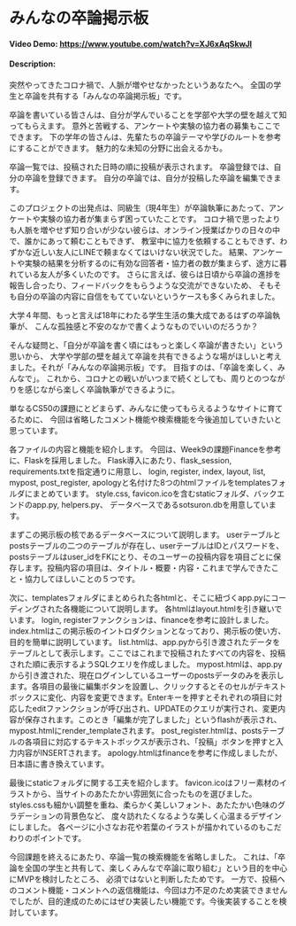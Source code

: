 # みんなの卒論掲示板
#### Video Demo:  <https://www.youtube.com/watch?v=XJ6xAqSkwJI>
#### Description:
突然やってきたコロナ禍で、人脈が増やせなかったというあなたへ。
全国の学生と卒論を共有する「みんなの卒論掲示板」です。

卒論を書いている皆さんは、自分が学んでいることを学部や大学の壁を越えて知ってもらえます。
意外と苦戦する、アンケートや実験の協力者の募集もここでできます。
下の学年の皆さんは、先輩たちの卒論テーマや学びのルートを参考にすることができます。
魅力的な未知の分野に出会えるかも。

卒論一覧では、投稿された日時の順に投稿が表示されます。
卒論登録では、自分の卒論を登録できます。
自分の卒論では、自分が投稿した卒論を編集できます。

このプロジェクトの出発点は、同級生（現4年生）が卒論執筆にあたって、アンケートや実験の協力者が集まらず困っていたことです。
コロナ禍で思ったよりも人脈を増やせず知り合いが少ない彼らは、オンライン授業ばかりの日々の中で、誰かにあって頼むこともできず、
教室中に協力を依頼することもできず、わずかな近しい友人にLINEで頼まなくてはいけない状況でした。
結果、アンケートや実験の結果を分析するのに有効な回答者・協力者の数が集まらず、途方に暮れている友人が多くいたのです。
さらに言えば、彼らは日頃から卒論の進捗を報告し合ったり、フィードバックをもらうような交流ができないため、
そもそも自分の卒論の内容に自信をもてていないというケースも多くみられました。

大学４年間、もっと言えば18年にわたる学生生活の集大成であるはずの卒論執筆が、
こんな孤独感と不安のなかで書くようなものでいいのだろうか？

そんな疑問と、「自分が卒論を書く頃にはもっと楽しく卒論が書きたい」という思いから、
大学や学部の壁を越えて卒論を共有できるような場がほしいと考えました。それが「みんなの卒論掲示板」です。
目指すのは、「卒論を楽しく、みんなで」。
これから、コロナとの戦いがいつまで続くとしても、周りとのつながりを感じながら楽しく卒論執筆ができるように。

単なるCS50の課題にとどまらず、みんなに使ってもらえるようなサイトに育てるために、
今回は省略したコメント機能や検索機能を今後追加していきたいと思っています。

各ファイルの内容と機能を紹介します。
今回は、Week9の課題Financeを参考に、Flaskを採用しました。
Flask導入にあたり、flask_session, requirements.txtを指定通りに用意し、
login, register, index, layout, list, mypost, post_register, apologyと名付けた8つのhtmlファイルをtemplatesフォルダにまとめています。
style.css, favicon.icoを含むstaticフォルダ、バックエンドのapp.py, helpers.py、
データベースであるsotsuron.dbを用意しています。

まずこの掲示板の核であるデータベースについて説明します。
userテーブルとpostsテーブルの二つのテーブルが存在し、userテーブルはIDとパスワードを、postsテーブルはuser_idをFKにとり、そのユーザーの投稿内容を項目ごとに保存します。投稿内容の項目は、タイトル・概要・内容・これまで学んできたこと・協力してほしいことの５つです。

次に、templatesフォルダにまとめられた各htmlと、そこに紐づくapp.pyにコーディングされた各機能について説明します。
各htmlはlayout.htmlを引き継いでいます。
login, registerファンクションは、financeを参考に設計しました。
index.htmlはこの掲示板のイントロダクションとなっており、掲示板の使い方、目的を簡単に説明しています。
list.htmlは、app.pyから引き渡されたデータをテーブルとして表示します。ここではこれまで投稿されたすべての内容を、投稿された順に表示するようSQLクエリを作成しました。
mypost.htmlは、app.pyから引き渡された、現在ログインしているユーザーのpostsデータのみを表示します。各項目の最後に編集ボタンを設置し、クリックするとそのセルがテキストボックスに変化、内容を変更できます。Enterキーを押すとそれぞれの項目に対応したeditファンクションが呼び出され、UPDATEのクエリが実行され、変更内容が保存されます。このとき「編集が完了しました」というflashが表示され、mypost.htmlにrender_templateされます。
post_register.htmlは、postsテーブルの各項目に対応するテキストボックスが表示され、「投稿」ボタンを押すと入力内容がINSERTされます。
apology.htmlはfinanceを参考に作成しましたが、日本語に書き換えています。

最後にstaticフォルダに関する工夫を紹介します。
favicon.icoはフリー素材のイラストから、当サイトのあたたかい雰囲気に合ったものを選びました。
styles.cssも細かい調整を重ね、柔らかく美しいフォント、あたたかい色味のグラデーションの背景色など、
度々訪れたくなるような美しく心温まるデザインにしました。
各ページに小さなお花や若葉のイラストが描かれているのもこだわりのポイントです。

今回課題を終えるにあたり、卒論一覧の検索機能を省略しました。
これは、「卒論を全国の学生と共有して、楽しくみんなで卒論に取り組む」という目的を中心にMVPを検討したところ、
必須ではないと判断したためです。
一方で、投稿へのコメント機能・コメントへの返信機能は、今回は力不足のため実装できませんでしたが、目的達成のためにはぜひ実装したい機能です。今後実装することを検討しています。